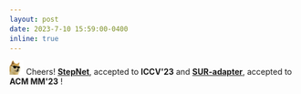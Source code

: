```yaml
---
layout: post
date: 2023-7-10 15:59:00-0400
inline: true
---
```


<img src="https://github.com/dedekinds/dedekinds.github.io/raw/main/_pages/cool-doge.gif" width="25"> Cheers! <strong>[StepNet](https://dedekinds.github.io/)</strong>,
 accepted to <b>ICCV'23</b>  and <strong>[SUR-adapter](https://arxiv.org/abs/2305.05189)</strong>,
 accepted to <b>ACM MM'23</b> ! 